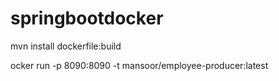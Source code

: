 # springbootdocker


mvn install dockerfile:build

ocker run -p 8090:8090 -t mansoor/employee-producer:latest

